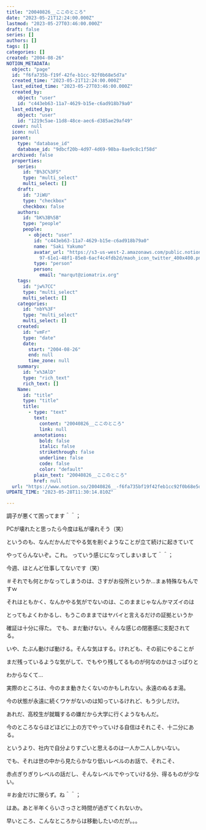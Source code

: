 ```yaml
---
title: "20040826__ここのところ"
date: "2023-05-21T12:24:00.000Z"
lastmod: "2023-05-27T03:46:00.000Z"
draft: false
series: []
authors: []
tags: []
categories: []
created: "2004-08-26"
NOTION_METADATA:
  object: "page"
  id: "f6fa735b-f19f-42fe-b1cc-92f0b68e5d7a"
  created_time: "2023-05-21T12:24:00.000Z"
  last_edited_time: "2023-05-27T03:46:00.000Z"
  created_by:
    object: "user"
    id: "c443eb63-11a7-4629-b15e-c6ad918b79a0"
  last_edited_by:
    object: "user"
    id: "1219c5ae-11d8-48ce-aec6-d385ae29af49"
  cover: null
  icon: null
  parent:
    type: "database_id"
    database_id: "9dbcf20b-4d97-4d69-98ba-8ae9c8c1f58d"
  archived: false
  properties:
    series:
      id: "B%3C%3FS"
      type: "multi_select"
      multi_select: []
    draft:
      id: "JiWU"
      type: "checkbox"
      checkbox: false
    authors:
      id: "bK%3B%5B"
      type: "people"
      people:
        - object: "user"
          id: "c443eb63-11a7-4629-b15e-c6ad918b79a0"
          name: "Saki Yakumo"
          avatar_url: "https://s3-us-west-2.amazonaws.com/public.notion-static.com/3ad1c4\
            97-61e1-48f1-85e8-6acf4c4fdb2d/maoh_icon_twitter_400x400.png"
          type: "person"
          person:
            email: "marqut@ziomatrix.org"
    tags:
      id: "jw%7CC"
      type: "multi_select"
      multi_select: []
    categories:
      id: "nbY%3F"
      type: "multi_select"
      multi_select: []
    created:
      id: "vmFr"
      type: "date"
      date:
        start: "2004-08-26"
        end: null
        time_zone: null
    summary:
      id: "x%3AlD"
      type: "rich_text"
      rich_text: []
    Name:
      id: "title"
      type: "title"
      title:
        - type: "text"
          text:
            content: "20040826__ここのところ"
            link: null
          annotations:
            bold: false
            italic: false
            strikethrough: false
            underline: false
            code: false
            color: "default"
          plain_text: "20040826__ここのところ"
          href: null
  url: "https://www.notion.so/20040826__-f6fa735bf19f42feb1cc92f0b68e5d7a"
UPDATE_TIME: "2023-05-28T11:30:14.810Z"

---
```

<link rel="stylesheet" href="https://cdn.jsdelivr.net/npm/katex@0.16.2/dist/katex.min.css" integrity="sha384-bYdxxUwYipFNohQlHt0bjN/LCpueqWz13HufFEV1SUatKs1cm4L6fFgCi1jT643X" crossorigin="anonymous">


調子が悪くて困ってます＾＾；


PCが壊れたと思ったら今度は私が壊れそう（笑）


というのも、なんだかんだでやる気を削ぐようなことが立て続けに起きていて


やってらんないぞ。これ。 っていう感じになってしまいまして＾＾；


今週、ほとんど仕事してないです（笑）


＃それでも何とかなってしまうのは、さすがお役所というか…まぁ特殊なもんですｗ


それはともかく、なんかやる気がでないのは、このままじゃなんかマズイのは


とってもよくわかるし、もうこのままではヤバイと言えるだけの証拠というか


確証は十分に得た。 でも、まだ動けない。そんな感じの閉塞感に支配されてる。


いや、たぶん動けば動ける。そんな気はする。けれども、その前にやることが


まだ残っているような気がして、でもやり残してるものが何なのかはさっぱりと


わからなくて…


実際のところは、今のまま動きたくないのかもしれない。永遠のぬるま湯。


今の状態が永遠に続くワケがないのは知っているけれど、もう少しだけ。


あれだ、高校生が就職するの嫌だから大学に行くようなもんだ。


今のところならほどほどに上の方でやっていける自信はそれこそ、十二分にある。


というより、社内で自分よりすごいと思えるのは一人か二人しかいない。


でも、それは世の中から見たらかなり低いレベルのお話で、それこそ、


赤点ぎりぎりレベルの話だし、そんなレベルでやっていける分、得るものが少ない。


＃お金だけに限らず。ね＾＾；


はあ。あと半年くらいさっさと時間が過ぎてくれないか。


早いところ、こんなところからは移動したいのだが。。。


